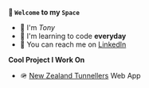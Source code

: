 **🤖 ```Welcome``` to my ```Space```**
- 👋 I'm *Tony*
- 🌱 I'm learning to code **everyday**
- 📮 You can reach me on [LinkedIn](https://www.linkedin.com/in/anthony-byledbal/)

**Cool Project I Work On**
- 🪖 [New Zealand Tunnellers](https://www.nztunnellers.com) Web App
